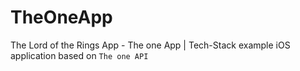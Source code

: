 # TheOneApp
The Lord of the Rings App - The one App | Tech-Stack example iOS application based on `The one API`
